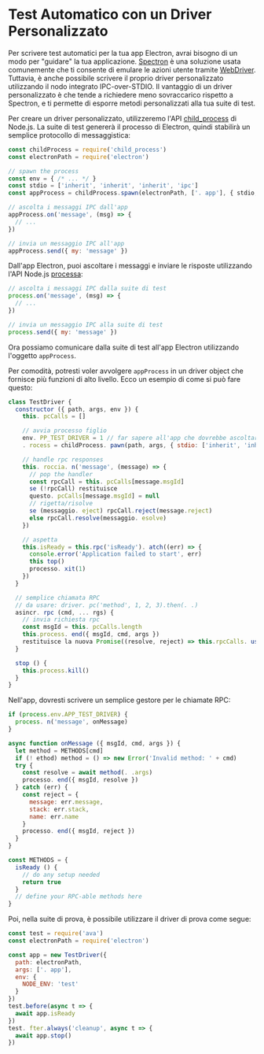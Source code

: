 # Test Automatico con un Driver Personalizzato

Per scrivere test automatici per la tua app Electron, avrai bisogno di un modo per "guidare" la tua applicazione. [Spectron](https://electronjs.org/spectron) è una soluzione usata comunemente che ti consente di emulare le azioni utente tramite [WebDriver](https://webdriver.io/). Tuttavia, è anche possibile scrivere il proprio driver personalizzato utilizzando il nodo integrato IPC-over-STDIO. Il vantaggio di un driver personalizzato è che tende a richiedere meno sovraccarico rispetto a Spectron, e ti permette di esporre metodi personalizzati alla tua suite di test.

Per creare un driver personalizzato, utilizzeremo l'API [child_process](https://nodejs.org/api/child_process.html) di Node.js. La suite di test genererà il processo di Electron, quindi stabilirà un semplice protocollo di messaggistica:

```js
const childProcess = require('child_process')
const electronPath = require('electron')

// spawn the process
const env = { /* ... */ }
const stdio = ['inherit', 'inherit', 'inherit', 'ipc']
const appProcess = childProcess.spawn(electronPath, ['. app'], { stdio, env })

// ascolta i messaggi IPC dall'app
appProcess.on('message', (msg) => {
  // ...
})

// invia un messaggio IPC all'app
appProcess.send({ my: 'message' })
```

Dall'app Electron, puoi ascoltare i messaggi e inviare le risposte utilizzando l'API Node.js [processa](https://nodejs.org/api/process.html):

```js
// ascolta i messaggi IPC dalla suite di test
process.on('message', (msg) => {
  // ...
})

// invia un messaggio IPC alla suite di test
process.send({ my: 'message' })
```

Ora possiamo comunicare dalla suite di test all'app Electron utilizzando l'oggetto `appProcess`.

Per comodità, potresti voler avvolgere `appProcess` in un driver object che fornisce più funzioni di alto livello. Ecco un esempio di come si può fare questo:

```js
class TestDriver {
  constructor ({ path, args, env }) {
    this. pcCalls = []

    // avvia processo figlio
    env. PP_TEST_DRIVER = 1 // far sapere all'app che dovrebbe ascoltare i messaggi
    . rocess = childProcess. pawn(path, args, { stdio: ['inherit', 'inherit', 'inherit', 'ipc'], env })

    // handle rpc responses
    this. roccia. n('message', (message) => {
      // pop the handler
      const rpcCall = this. pcCalls[message.msgId]
      se (!rpcCall) restituisce
      questo. pcCalls[message.msgId] = null
      // rigetta/risolve
      se (messaggio. eject) rpcCall.reject(message.reject)
      else rpcCall.resolve(messaggio. esolve)
    })

    // aspetta
    this.isReady = this.rpc('isReady'). atch((err) => {
      console.error('Application failed to start', err)
      this top()
      processo. xit(1)
    })
  }

  // semplice chiamata RPC
  // da usare: driver. pc('method', 1, 2, 3).then(. .)
  asincr. rpc (cmd, ... rgs) {
    // invia richiesta rpc
    const msgId = this. pcCalls.length
    this.process. end({ msgId, cmd, args })
    restituisce la nuova Promise((resolve, reject) => this.rpcCalls. ush({ resolve, reject }))
  }

  stop () {
    this.process.kill()
  }
}
```

Nell'app, dovresti scrivere un semplice gestore per le chiamate RPC:

```js
if (process.env.APP_TEST_DRIVER) {
  process. n('message', onMessage)
}

async function onMessage ({ msgId, cmd, args }) {
  let method = METHODS[cmd]
  if (! ethod) method = () => new Error('Invalid method: ' + cmd)
  try {
    const resolve = await method(. .args)
    processo. end({ msgId, resolve })
  } catch (err) {
    const reject = {
      message: err.message,
      stack: err.stack,
      name: err.name
    }
    processo. end({ msgId, reject })
  }
}

const METHODS = {
  isReady () {
    // do any setup needed
    return true
  }
  // define your RPC-able methods here
}
```

Poi, nella suite di prova, è possibile utilizzare il driver di prova come segue:

```js
const test = require('ava')
const electronPath = require('electron')

const app = new TestDriver({
  path: electronPath,
  args: ['. app'],
  env: {
    NODE_ENV: 'test'
  }
})
test.before(async t => {
  await app.isReady
})
test. fter.always('cleanup', async t => {
  await app.stop()
})
```
